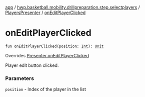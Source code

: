[app](../../index.md) / [hwp.basketball.mobility.drillpreparation.step.selectplayers](../index.md) / [PlayersPresenter](index.md) / [onEditPlayerClicked](.)

# onEditPlayerClicked

`fun onEditPlayerClicked(position: `[`Int`](https://kotlinlang.org/api/latest/jvm/stdlib/kotlin/-int/index.html)`): `[`Unit`](https://kotlinlang.org/api/latest/jvm/stdlib/kotlin/-unit/index.html)

Overrides [Presenter.onEditPlayerClicked](../-players-contract/-presenter/on-edit-player-clicked.md)

Player edit button clicked.

### Parameters

`position` - Index of the player in the list